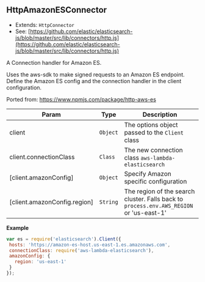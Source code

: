 ## HttpAmazonESConnector

* Extends: <code>HttpConnector</code>
* See: [https://github.com/elastic/elasticsearch-js/blob/master/src/lib/connectors/http.js](https://github.com/elastic/elasticsearch-js/blob/master/src/lib/connectors/http.js)

A Connection handler for Amazon ES.

Uses the aws-sdk to make signed requests to an Amazon ES endpoint.
Define the Amazon ES config and the connection handler
in the client configuration.

Ported from: https://www.npmjs.com/package/http-aws-es

| Param | Type | Description |
| --- | --- | --- |
| client | <code>Object</code> | The options object passed to the `Client` class |
| client.connectionClass | <code>Class</code> | The new connection class `aws-lambda-elasticsearch` |
| [client.amazonConfig] | <code>Object</code> | Specify Amazon specific configuration |
| [client.amazonConfig.region] | <code>String</code> | The region of the search cluster. Falls back to `process.env.AWS_REGION` or 'us-east-1' |

**Example**
```js
var es = require('elasticsearch').Client({
 hosts: 'https://amazon-es-host.us-east-1.es.amazonaws.com',
 connectionClass: require('aws-lambda-elasticsearch'),
 amazonConfig: {
   region: 'us-east-1'
 }
});
```
